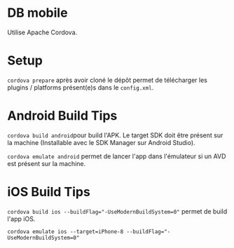 # DB mobile

Utilise Apache Cordova.

# Setup

`cordova prepare` après avoir cloné le dépôt permet de télécharger les plugins / platforms présent(e)s dans le `config.xml`.

# Android Build Tips

`cordova build android`pour build l'APK. Le target SDK doit être présent sur la machine (Installable avec le SDK Manager sur Android Studio).

`cordova emulate android` permet de lancer l'app dans l'émulateur si un AVD est présent sur la machine.

# iOS Build Tips

`cordova build ios --buildFlag="-UseModernBuildSystem=0"` permet de build l'app iOS.

 `cordova emulate ios --target=iPhone-8 --buildFlag="-UseModernBuildSystem=0"`